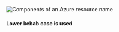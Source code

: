 <IMG  src="https://docs.microsoft.com/en-us/azure/cloud-adoption-framework/_images/ready/resource-naming.png"  alt="Components of an Azure resource name"/>

#### Lower kebab case is used

